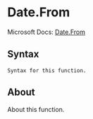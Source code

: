 ---
---

# Date.From

Microsoft Docs: [Date.From](https://docs.microsoft.com/en-us/powerquery-m/date-from)

## Syntax

```
Syntax for this function.
```

## About

About this function.

